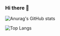 ### Hi there 👋

![Anurag's GitHub stats](https://github-readme-stats.vercel.app/api?username=chorongfire33&show_icons=true&theme=radical)


![Top Langs](https://github-readme-stats.vercel.app/api/top-langs/?username=chorongfire33&theme=radical)

<!--
**chorongfire33/chorongfire33** is a ✨ _special_ ✨ repository because its `README.md` (this file) appears on your GitHub profile.

Here are some ideas to get you started:

- 🔭 I’m currently working on ...
- 🌱 I’m currently learning ...
- 👯 I’m looking to collaborate on ...
- 🤔 I’m looking for help with ...
- 💬 Ask me about ...
- 📫 How to reach me: ...
- 😄 Pronouns: ...
- ⚡ Fun fact: ...
-->
